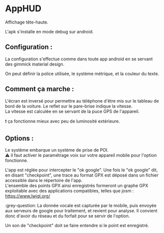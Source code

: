# AppHUD
Affichage tête-haute.

L'apk s'installe en mode debug sur android.  

## Configuration :
La configuration s'effectue comme dans toute app android en se servant des gimmick material design.  

On peut définir la police utilisée, le système métrique, et la couleur du texte.

## Comment ça marche :
L'écran est inversé pour permettre au téléphone d'être mis sur le tableau de bord de la voiture. Le reflet sur le pare-brise indique la vitesse.  
La vitesse est calculée en se servant de la puce GPS de l'appareil.    

:exclamation: ça fonctionne mieux avec peu de luminosité extérieure.  

## Options :

Le système embarque un système de prise de POI.  
:warning: il faut activer le paramétrage voix sur votre appareil mobile pour l'option fonctionne.  

L'app est réglée pour intercepter le "ok google". Une fois le "ok google" dit, en disant "checkpoint", une trace au format GPX est déposé dans un fichier 
accessible dans le répertoire de l'app.  
L'ensemble des points GPX ainsi enregistrés formeront un graphe GPX exploitable avec des applications compatibles, telles que josm :  
[ https://www.lwjgl.org/ ](https://www.lwjgl.org/)  

:grey-question: La donnée vocale est capturée par le mobile, puis envoyée aux serveurs de google pour traitement, et revient pour analyse. 
Il convient donc d'avoir du réseau et du forfait pour se servir de l'option.  

Un son de "checkpoint" doit se faire entendre si le point est enregistré.
